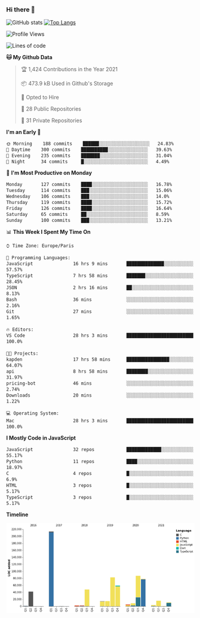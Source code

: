 ### Hi there 👋


![GitHub stats](https://github-readme-stats.vercel.app/api?username=eastkap&theme=dark&show_icons=true&count_private=true)
[![Top Langs](https://github-readme-stats.vercel.app/api/top-langs/?username=eastkap&layout=compact)](https://github.com/anuraghazra/github-readme-stats)



<!--START_SECTION:waka-->
![Profile Views](http://img.shields.io/badge/Profile%20Views-0-blue)

![Lines of code](https://img.shields.io/badge/From%20Hello%20World%20I%27ve%20Written-692295%20lines%20of%20code-blue)

**🐱 My Github Data** 

> 🏆 1,424 Contributions in the Year 2021
 > 
> 📦 473.9 kB Used in Github's Storage 
 > 
> 💼 Opted to Hire
 > 
> 📜 28 Public Repositories 
 > 
> 🔑 31 Private Repositories  
 > 
**I'm an Early 🐤** 

```text
🌞 Morning    188 commits    ██████░░░░░░░░░░░░░░░░░░░   24.83% 
🌆 Daytime    300 commits    ██████████░░░░░░░░░░░░░░░   39.63% 
🌃 Evening    235 commits    ███████░░░░░░░░░░░░░░░░░░   31.04% 
🌙 Night      34 commits     █░░░░░░░░░░░░░░░░░░░░░░░░   4.49%

```
📅 **I'm Most Productive on Monday** 

```text
Monday       127 commits    ████░░░░░░░░░░░░░░░░░░░░░   16.78% 
Tuesday      114 commits    ███░░░░░░░░░░░░░░░░░░░░░░   15.06% 
Wednesday    106 commits    ███░░░░░░░░░░░░░░░░░░░░░░   14.0% 
Thursday     119 commits    ████░░░░░░░░░░░░░░░░░░░░░   15.72% 
Friday       126 commits    ████░░░░░░░░░░░░░░░░░░░░░   16.64% 
Saturday     65 commits     ██░░░░░░░░░░░░░░░░░░░░░░░   8.59% 
Sunday       100 commits    ███░░░░░░░░░░░░░░░░░░░░░░   13.21%

```


📊 **This Week I Spent My Time On** 

```text
⌚︎ Time Zone: Europe/Paris

💬 Programming Languages: 
JavaScript               16 hrs 9 mins       ██████████████░░░░░░░░░░░   57.57% 
TypeScript               7 hrs 58 mins       ███████░░░░░░░░░░░░░░░░░░   28.45% 
JSON                     2 hrs 16 mins       ██░░░░░░░░░░░░░░░░░░░░░░░   8.13% 
Bash                     36 mins             ░░░░░░░░░░░░░░░░░░░░░░░░░   2.16% 
Git                      27 mins             ░░░░░░░░░░░░░░░░░░░░░░░░░   1.65%

🔥 Editors: 
VS Code                  28 hrs 3 mins       █████████████████████████   100.0%

🐱‍💻 Projects: 
kapden                   17 hrs 58 mins      ████████████████░░░░░░░░░   64.07% 
api                      8 hrs 58 mins       ████████░░░░░░░░░░░░░░░░░   31.97% 
pricing-bot              46 mins             ░░░░░░░░░░░░░░░░░░░░░░░░░   2.74% 
Downloads                20 mins             ░░░░░░░░░░░░░░░░░░░░░░░░░   1.22%

💻 Operating System: 
Mac                      28 hrs 3 mins       █████████████████████████   100.0%

```

**I Mostly Code in JavaScript** 

```text
JavaScript               32 repos            █████████████░░░░░░░░░░░░   55.17% 
Python                   11 repos            ████░░░░░░░░░░░░░░░░░░░░░   18.97% 
C                        4 repos             █░░░░░░░░░░░░░░░░░░░░░░░░   6.9% 
HTML                     3 repos             █░░░░░░░░░░░░░░░░░░░░░░░░   5.17% 
TypeScript               3 repos             █░░░░░░░░░░░░░░░░░░░░░░░░   5.17%

```


**Timeline**

![Chart not found](https://raw.githubusercontent.com/Eastkap/Eastkap/main/charts/bar_graph.png) 


<!--END_SECTION:waka-->

<!--
**Eastkap/eastkap** is a ✨ _special_ ✨ repository because its `README.md` (this file) appears on your GitHub profile.

Here are some ideas to get you started:

- 🔭 I’m currently working on ...
- 🌱 I’m currently learning ...
- 👯 I’m looking to collaborate on ...
- 🤔 I’m looking for help with ...
- 💬 Ask me about ...
- 📫 How to reach me: ...
- 😄 Pronouns: ...
- ⚡ Fun fact: ...
-->

